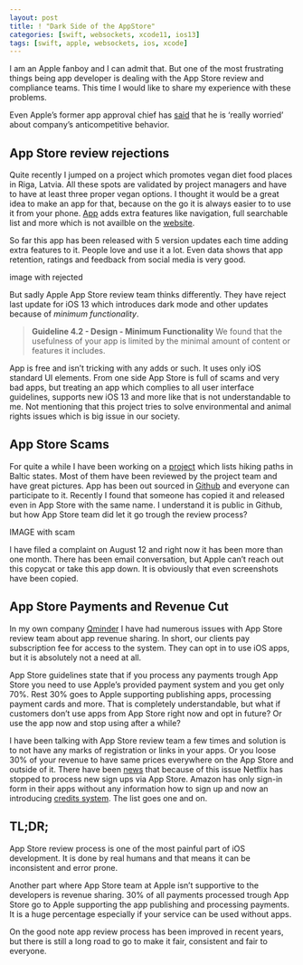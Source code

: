```yaml
---
layout: post
title: ! "Dark Side of the AppStore"
categories: [swift, websockets, xcode11, ios13]
tags: [swift, apple, websockets, ios, xcode]
---
```


I am an Apple fanboy and I can admit that. But one of the most frustrating things being app developer is dealing with the App Store review and compliance teams. This time I would like to share my experience with these problems.

Even Apple’s former app approval chief has [said](https://www.theverge.com/2019/5/29/18643868/apple-app-store-approval-process-antitrust-phillip-shoemaker-interview) that he is ‘really worried’ about company’s anticompetitive behavior.

<!--more-->

## App Store review rejections

Quite recently I jumped on a project which promotes vegan diet food places in Riga, Latvia. All these spots are validated by project managers and have to have at least three proper vegan options. I thought it would be a great idea to make an app for that, because on the go it is always easier to to use it from your phone. [App](https://apps.apple.com/ee/app/augi-draugi/id1475145259) adds extra features like navigation, full searchable list and more which is not availble on the [website](https://augidraugi.lv/).

So far this app has been released with 5 version updates each time adding extra features to it. People love and use it a lot. Even data shows that app retention, ratings and feedback from social media is very good.

image with rejected

But sadly Apple App Store review team thinks differently. They have reject last update for iOS 13 which introduces dark mode and other updates because of *minimum functionality*.

> **Guideline 4.2 - Design - Minimum Functionality**
> We found that the usefulness of your app is limited by the minimal amount of content or features it includes.

App is free and isn’t tricking with any adds or such. It uses only iOS standard UI elements. From one side App Store is full of scams and very bad apps, but treating an app which complies to all user interface guidelines, supports new iOS 13 and more like that is not understandable to me. Not mentioning that this project tries to solve environmental and animal rights issues which is big issue in our society. 

## App Store Scams

For quite a while I have been working on a [project](https://apps.apple.com/ee/app/dodies-lv/id1080800199) which lists hiking paths in Baltic states. Most of them have been reviewed by the project team and have great pictures. App has been out sourced in [Github](https://github.com/fassko/Dodies.lv) and everyone can participate to it. Recently I found that someone has copied it and released even in App Store with the same name. I understand it is public in Github, but how App Store team did let it go trough the review process?

IMAGE with scam

I have filed a complaint on August 12 and right now it has been more than one month. There has been email conversation, but Apple can’t reach out this copycat or take this app down. It is obviously that even screenshots have been copied.

## App Store Payments and Revenue Cut

In my own company [Qminder](https://www.qminder.com/) I have had numerous issues with App Store review team about app revenue sharing. In short, our clients pay subscription fee for access to the system. They can opt in to use iOS apps, but it is absolutely not a need at all.

App Store guidelines state that if you process any payments trough App Store you need to use Apple’s provided payment system and you get only 70%. Rest 30% goes to Apple supporting publishing apps, processing payment cards and more. That is completely understandable, but what if customers don’t use apps from App Store right now and opt in future? Or use the app now and stop using after a while?

I have been talking with App Store review team a few times and solution is to not have any marks of registration or links in your apps. Or you loose 30% of your revenue to have same prices everywhere on the App Store and outside of it. There have been [news](https://www.theverge.com/2018/12/28/18159373/netflix-in-app-subscriptions-iphone-ipad-ios-apple) that because of this issue Netflix has stopped to process new sign ups via App Store. Amazon has only sign-in form in their apps without any information how to sign up and now an introducing [credits system](https://twitter.com/stevemoser/status/1174408011965747201). The list goes one and on.

## TL;DR;

App Store review process is one of the most painful part of iOS development. It is done by real humans and that means it can be inconsistent and error prone.

Another part where App Store team at Apple isn’t supportive to the developers is revenue sharing. 30% of all payments processed trough App Store go to Apple supporting the app publishing and processing payments. It is a huge percentage especially if your service can be used without apps.

On the good note app review process has been improved in recent years, but there is still a long road to go to make it fair, consistent and fair to everyone.
